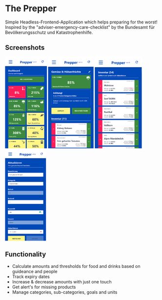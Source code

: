 # The Prepper

Simple Headless-Frontend-Application which helps preparing for the worst! Inspired by the "adviser-emergency-care-checklist" by the Bundesamt für Bevölkerungsschutz und Katastrophenhilfe.

## Screenshots

<p float="middle">
    <img height="300" src="docs/preview.png" />
    <img height="300" src="docs/stock-view.png" />
    <img height="300" src="docs/expiry-view.png" />
    <img height="300" src="docs/update-stock-view.png" />
</p>

## Functionality

- Calculate amounts and thresholds for food and drinks based on guideance and people
- Track expiry dates
- Increase & decrease amounts with just one touch
- Get alert's for missing products
- Manage categories, sub-categories, goals and units
